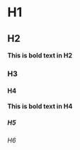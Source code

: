 # H1
## H2
**This is bold text in H2**

### H3
#### H4

**This is bold text in H4**
##### H5
###### H6
